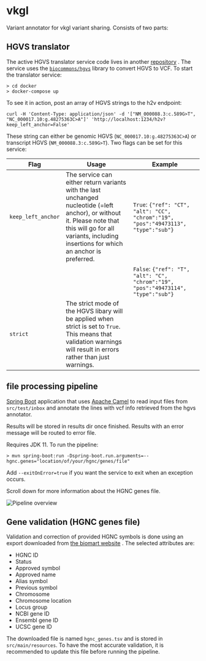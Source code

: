 # vkgl

Variant annotator for vkgl variant sharing. Consists of two parts:

## HGVS translator

The active HGVS translator service code lives in another
[repository](https://github.com/molgenis/molgenis-ops-docker/blob/master/prod/variant-formatter/server.py)
. The service uses the [`biocommons/hgvs`](https://github.com/biocommons/hgvs) library to convert
HGVS to VCF. To start the translator service:

```
> cd docker
> docker-compose up
```

To see it in action, post an array of HGVS strings to the h2v endpoint:

```
curl -H 'Content-Type: application/json' -d '["NM_000088.3:c.589G>T", "NC_000017.10:g.48275363C>A"]' 'http://localhost:1234/h2v?keep_left_anchor=False'
```

These string can either be genomic HGVS (`NC_000017.10:g.48275363C>A`) or transcript
HGVS (`NM_000088.3:c.589G>T`). Two flags can be set for this service:

| Flag | Usage | Example |
| ---- | ----- | ------- |
| `keep_left_anchor` | The service can either return variants with the last unchanged nucleotide (=left anchor), or without it. Please note that this will go for all variants, including insertions for which an anchor is preferred. | `True`: `{"ref": "CT", "alt": "CC", "chrom":"19", "pos":"49473113", "type":"sub"}`
|      |        | `False`: `{"ref": "T", "alt": "C", "chrom":"19", "pos":"49473114", "type":"sub"}` |
| `strict` | The strict mode of the HGVS libary will be applied when strict is set to `True`. This means that validation warnings will result in errors rather than just warnings. ||

## file processing pipeline

[Spring Boot](https://spring.io/projects/spring-boot) application that uses
[Apache Camel](http://camel.apache.org/) to read input files from `src/test/inbox`
and annotate the lines with vcf info retrieved from the hgvs annotator.

Results will be stored in results dir once finished. Results with an error message will be routed to
error file.

Requires JDK 11. To run the pipeline:

```
> mvn spring-boot:run -Dspring-boot.run.arguments=--hgnc.genes="location/of/your/hgnc/genes/file"
```

Add ```--exitOnError=true``` if you want the service to exit when an exception occurs.

Scroll down for more information about the HGNC genes file.

![Pipeline overview](./vkgl.svg)

## Gene validation (HGNC genes file)

Validation and correction of provided HGNC symbols is done using an export downloaded from
[the biomart website](https://biomart.genenames.org/martform/#!/default/HGNC?datasets=hgnc_gene_mart)
. The selected attributes are:

- HGNC ID
- Status
- Approved symbol
- Approved name
- Alias symbol
- Previous symbol
- Chromosome
- Chromosome location
- Locus group
- NCBI gene ID
- Ensembl gene ID
- UCSC gene ID

The downloaded file is named `hgnc_genes.tsv` and is stored in `src/main/resources`. To have the
most accurate validation, it is recommended to update this file before running the pipeline.


